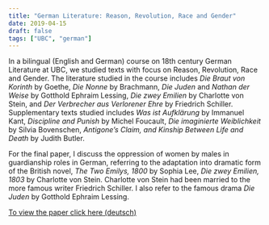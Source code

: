 ```yaml
---
title: "German Literature: Reason, Revolution, Race and Gender"
date: 2019-04-15
draft: false
tags: ["UBC", "german"]
---
```


In a bilingual (English and German) course on 18th century German Literature at UBC, we studied texts with focus on Reason, Revolution, Race and Gender. The literature studied in the course includes *Die Braut von Korinth* by Goethe, *Die Nonne* by Brachmann, *Die Juden* and *Nathan der Weise* by Gotthold Ephraim Lessing, *Die zwey Emilien* by Charlotte von Stein, and *Der Verbrecher aus Verlorener Ehre* by Friedrich Schiller. Supplementary texts studied includes *Was ist Aufklärung* by Immanuel Kant, *Discipline and Punish* by Michel Foucault, *Die imaginierte Weiblichkeit* by Silvia Bovenschen, *Antigone’s Claim, and Kinship Between Life and Death* by Judith Butler​. 

For the final paper, I discuss the oppression of women by males in guardianship roles in German, referring to the adaptation into dramatic form of the British novel, *The Two Emilys, 1800* by Sophia Lee, *Die zwey Emilien, 1803* by Charlotte von Stein. Charlotte von Stein had been married to the more famous writer Friedrich Schiller. I also refer to the famous drama *Die Juden​* by Gotthold Ephraim Lessing.


[To view the paper click here (deutsch)](/370.pdf)
